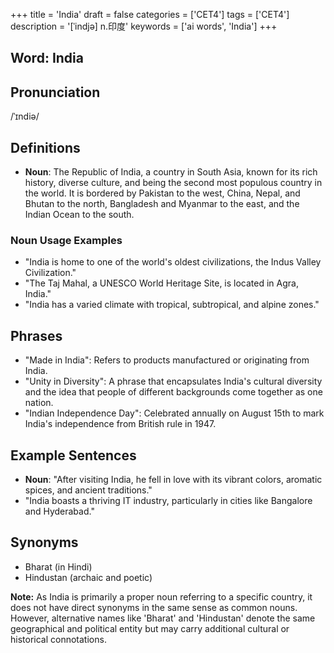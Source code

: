 +++
title = 'India'
draft = false
categories = ['CET4']
tags = ['CET4']
description = '[ˈindjə] n.印度'
keywords = ['ai words', 'India']
+++

## Word: India

## Pronunciation
/ˈɪndiə/

## Definitions
- **Noun**: The Republic of India, a country in South Asia, known for its rich history, diverse culture, and being the second most populous country in the world. It is bordered by Pakistan to the west, China, Nepal, and Bhutan to the north, Bangladesh and Myanmar to the east, and the Indian Ocean to the south.

### Noun Usage Examples
- "India is home to one of the world's oldest civilizations, the Indus Valley Civilization."
- "The Taj Mahal, a UNESCO World Heritage Site, is located in Agra, India."
- "India has a varied climate with tropical, subtropical, and alpine zones."

## Phrases
- "Made in India": Refers to products manufactured or originating from India.
- "Unity in Diversity": A phrase that encapsulates India's cultural diversity and the idea that people of different backgrounds come together as one nation.
- "Indian Independence Day": Celebrated annually on August 15th to mark India's independence from British rule in 1947.

## Example Sentences
- **Noun**: "After visiting India, he fell in love with its vibrant colors, aromatic spices, and ancient traditions."
- "India boasts a thriving IT industry, particularly in cities like Bangalore and Hyderabad."
  
## Synonyms
- Bharat (in Hindi)
- Hindustan (archaic and poetic)

**Note:** As India is primarily a proper noun referring to a specific country, it does not have direct synonyms in the same sense as common nouns. However, alternative names like 'Bharat' and 'Hindustan' denote the same geographical and political entity but may carry additional cultural or historical connotations.

